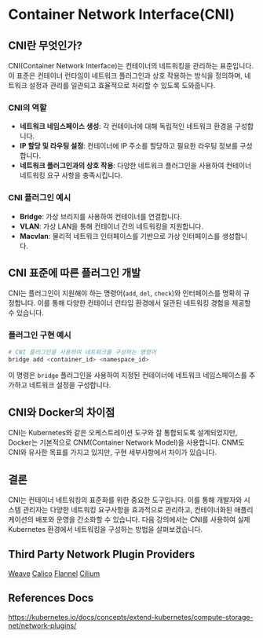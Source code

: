 # Container Network Interface(CNI)

## CNI란 무엇인가?

CNI(Container Network Interface)는 컨테이너의 네트워킹을 관리하는 표준입니다. 이 표준은 컨테이너 런타임이 네트워크 플러그인과 상호 작용하는 방식을 정의하며, 네트워크 설정과 관리를 일관되고 효율적으로 처리할 수 있도록 도와줍니다.

### CNI의 역할

- **네트워크 네임스페이스 생성**: 각 컨테이너에 대해 독립적인 네트워크 환경을 구성합니다.
- **IP 할당 및 라우팅 설정**: 컨테이너에 IP 주소를 할당하고 필요한 라우팅 정보를 구성합니다.
- **네트워크 플러그인과의 상호 작용**: 다양한 네트워크 플러그인을 사용하여 컨테이너 네트워킹 요구 사항을 충족시킵니다.

### CNI 플러그인 예시

- **Bridge**: 가상 브리지를 사용하여 컨테이너를 연결합니다.
- **VLAN**: 가상 LAN을 통해 컨테이너 간의 네트워킹을 지원합니다.
- **Macvlan**: 물리적 네트워크 인터페이스를 기반으로 가상 인터페이스를 생성합니다.

## CNI 표준에 따른 플러그인 개발

CNI는 플러그인이 지원해야 하는 명령어(`add`, `del`, `check`)와 인터페이스를 명확히 규정합니다. 이를 통해 다양한 컨테이너 런타임 환경에서 일관된 네트워킹 경험을 제공할 수 있습니다.

### 플러그인 구현 예시

```bash
# CNI 플러그인을 사용하여 네트워크를 구성하는 명령어
bridge add <container_id> <namespace_id>
```

이 명령은 `bridge` 플러그인을 사용하여 지정된 컨테이너에 네트워크 네임스페이스를 추가하고 네트워크 설정을 구성합니다.

## CNI와 Docker의 차이점

CNI는 Kubernetes와 같은 오케스트레이션 도구와 잘 통합되도록 설계되었지만, Docker는 기본적으로 CNM(Container Network Model)을 사용합니다. CNM도 CNI와 유사한 목표를 가지고 있지만, 구현 세부사항에서 차이가 있습니다.

## 결론

CNI는 컨테이너 네트워킹의 표준화를 위한 중요한 도구입니다. 이를 통해 개발자와 시스템 관리자는 다양한 네트워킹 요구사항을 효과적으로 관리하고, 컨테이너화된 애플리케이션의 배포와 운영을 간소화할 수 있습니다. 다음 강의에서는 CNI를 사용하여 실제 Kubernetes 환경에서 네트워킹을 구성하는 방법을 살펴보겠습니다.

## Third Party Network Plugin Providers

[Weave](https://github.com/rajch/weave#using-weave-on-kubernetes)
[Calico](https://www.tigera.io/project-calico/)
[Flannel](https://github.com/flannel-io/flannel#deploying-flannel-manually)
[Cilium](https://github.com/cilium/cilium)

## References Docs

https://kubernetes.io/docs/concepts/extend-kubernetes/compute-storage-net/network-plugins/
